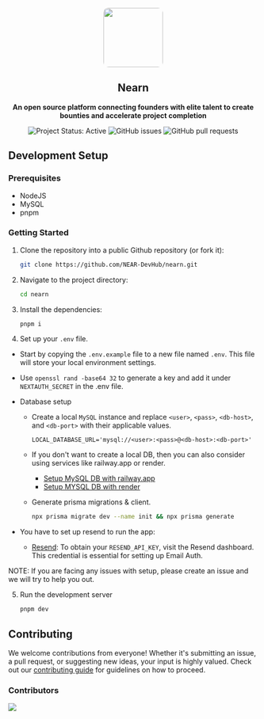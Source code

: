 <div align="center">
  <br/>
  <img src="https://pbs.twimg.com/profile_images/1655546485365407744/dOeIC0R-_400x400.jpg" style="border-radius:10px" width="120px" height="auto"/>
  <h2>Nearn</h2>
  <p>
    <strong>An open source platform connecting founders with elite talent to create bounties and accelerate project completion</strong>
  </p>
  
  ![Project Status: Active](https://www.repostatus.org/badges/latest/active.svg)
  ![GitHub issues](https://img.shields.io/github/issues-raw/NEAR-DevHub/nearn)
  ![GitHub pull requests](https://img.shields.io/github/issues-pr/NEAR-DevHub/nearn)
</div>

## Development Setup

### Prerequisites

- NodeJS
- MySQL
- pnpm

### Getting Started

1. Clone the repository into a public Github repository (or fork it):
    ```bash
    git clone https://github.com/NEAR-DevHub/nearn.git
    ```

2. Navigate to the project directory:
    ```bash
    cd nearn
    ```

3. Install the dependencies: 
    ```bash
    pnpm i
    ```

4. Set up your `.env` file.
  - Start by copying the `.env.example` file to a new file named `.env`. This file will store your local environment settings.
  - Use `openssl rand -base64 32` to generate a key and add it under `NEXTAUTH_SECRET` in the .env file.
  - Database setup
    - Create a local `MySQL` instance and replace `<user>`, `<pass>`, `<db-host>`, and `<db-port>` with their applicable values.
      ```
      LOCAL_DATABASE_URL='mysql://<user>:<pass>@<db-host>:<db-port>'
      ``` 
    - If you don't want to create a local DB, then you can also consider using services like railway.app or render.
      - [Setup MySQL DB with railway.app](https://docs.railway.app/guides/mysql)
      - [Setup MYSQL DB with render](https://docs.render.com/deploy-mysql)
      
    - Generate prisma migrations & client.
      ```bash
      npx prisma migrate dev --name init && npx prisma generate
      ```

  - You have to set up resend to run the app:
    - [Resend](https://resend.com): To obtain your `RESEND_API_KEY`, visit the Resend dashboard. This credential is essential for setting up Email Auth.

  NOTE: If you are facing any issues with setup, please create an issue and we will try to help you out.

5. Run the development server
    ```bash
    pnpm dev
    ```

## Contributing
We welcome contributions from everyone! Whether it's submitting an issue, a pull request, or suggesting new ideas, your input is highly valued. Check out our [contributing guide](CONTRIBUTING.md) for guidelines on how to proceed.

### Contributors
<a href="https://github.com/NEAR-DevHub/nearn/graphs/contributors">
  <img src="https://contrib.rocks/image?repo=NEAR-DevHub/nearn" />
</a>
